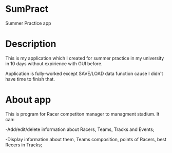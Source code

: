 # SumPract
Summer Practice app


# Description
This is my application which I created for summer practice in my university in 10 days without expirience with GUI before.

Application is fully-worked except SAVE/LOAD data function cause I didn't have time to finish that.


# About app
This is program for Racer competiton manager to managment stadium. It can:

-Add/edit/delete information about Racers, Teams, Tracks and Events;

-Display information about them, Teams composition, points of Racers, best Recers in Tracks;
